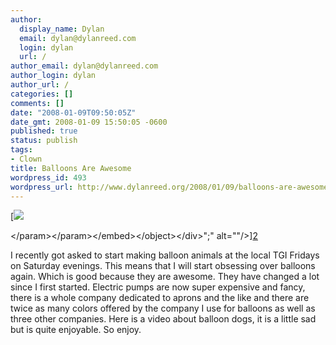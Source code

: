 ```yaml
---
author:
  display_name: Dylan
  email: dylan@dylanreed.com
  login: dylan
  url: /
author_email: dylan@dylanreed.com
author_login: dylan
author_url: /
categories: []
comments: []
date: "2008-01-09T09:50:05Z"
date_gmt: 2008-01-09 15:50:05 -0600
published: true
status: publish
tags:
- Clown
title: Balloons Are Awesome
wordpress_id: 493
wordpress_url: http://www.dylanreed.org/2008/01/09/balloons-are-awesome/
---
```


[![][1]

   [1]: http://www.dylanreed.org//media/2008/01/video9a1773ae164a.jpg

<\/param><\/param><\/embed><\/object><\/div>";" alt=""/>][2]

   [2]: http://www.youtube.com/watch?v=LiFHnsCwDmI&feature=related

I recently got asked to start making balloon animals at the local TGI Fridays on Saturday evenings. This means that I will start obsessing over balloons again. Which is good because they are awesome. They have changed a lot since I first started. Electric pumps are now super expensive and fancy, there is a whole company dedicated to aprons and the like and there are twice as many colors offered by the company I use for balloons as well as three other companies. Here is a video about balloon dogs, it is a little sad but is quite enjoyable. So enjoy.
